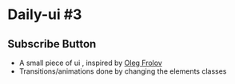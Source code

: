 # Daily-ui #3

## Subscribe Button

- A small piece of ui , inspired by [Oleg Frolov](https://dribbble.com/shots/3368130-Stepper-Touch?utm_source=Pinterest_Shot&utm_campaign=Volorf&utm_content=Stepper%20Touch&utm_medium=Social_Share)
- Transitions/animations done by changing the elements classes